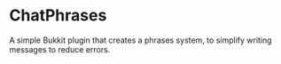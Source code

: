ChatPhrases
===========

A simple Bukkit plugin that creates a phrases system, to simplify writing messages to reduce errors.
